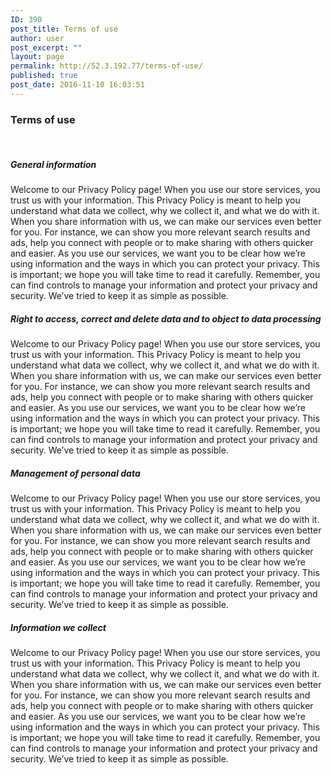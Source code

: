 ```yaml
---
ID: 390
post_title: Terms of use
author: user
post_excerpt: ""
layout: page
permalink: http://52.3.192.77/terms-of-use/
published: true
post_date: 2016-11-10 16:03:51
---
```

<h3 class="page-title">Terms of use</h3>
&nbsp;
<h5 class="tm_pb_toggle_title">General information</h5>
Welcome to our Privacy Policy page! When you use our store services, you trust us with your information. This Privacy Policy is meant to help you understand what data we collect, why we collect it, and what we do with it. When you share information with us, we can make our services even better for you. For instance, we can show you more relevant search results and ads, help you connect with people or to make sharing with others quicker and easier. As you use our services, we want you to be clear how we’re using information and the ways in which you can protect your privacy. This is important; we hope you will take time to read it carefully. Remember, you can find controls to manage your information and protect your privacy and security. We’ve tried to keep it as simple as possible.
<h5>Right to access, correct and delete data and to object to data processing</h5>
Welcome to our Privacy Policy page! When you use our store services, you trust us with your information. This Privacy Policy is meant to help you understand what data we collect, why we collect it, and what we do with it. When you share information with us, we can make our services even better for you. For instance, we can show you more relevant search results and ads, help you connect with people or to make sharing with others quicker and easier. As you use our services, we want you to be clear how we’re using information and the ways in which you can protect your privacy. This is important; we hope you will take time to read it carefully. Remember, you can find controls to manage your information and protect your privacy and security. We’ve tried to keep it as simple as possible.
<h5 class="tm_pb_toggle_title">Management of personal data</h5>
Welcome to our Privacy Policy page! When you use our store services, you trust us with your information. This Privacy Policy is meant to help you understand what data we collect, why we collect it, and what we do with it. When you share information with us, we can make our services even better for you. For instance, we can show you more relevant search results and ads, help you connect with people or to make sharing with others quicker and easier. As you use our services, we want you to be clear how we’re using information and the ways in which you can protect your privacy. This is important; we hope you will take time to read it carefully. Remember, you can find controls to manage your information and protect your privacy and security. We’ve tried to keep it as simple as possible.
<h5 class="tm_pb_toggle_title">Information we collect</h5>
Welcome to our Privacy Policy page! When you use our store services, you trust us with your information. This Privacy Policy is meant to help you understand what data we collect, why we collect it, and what we do with it. When you share information with us, we can make our services even better for you. For instance, we can show you more relevant search results and ads, help you connect with people or to make sharing with others quicker and easier. As you use our services, we want you to be clear how we’re using information and the ways in which you can protect your privacy. This is important; we hope you will take time to read it carefully. Remember, you can find controls to manage your information and protect your privacy and security. We’ve tried to keep it as simple as possible.